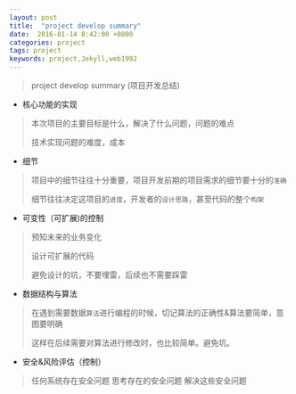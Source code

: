 ```yaml
---
layout: post
title:  "project develop summary"
date:  2016-01-14 8:42:00 +0800
categories: project
tags: project
keywords: project,Jekyll,web1992
---
```



> project develop summary (项目开发总结)
> 

<!--more-->

-  核心功能的实现

> 本次项目的主要目标是什么，解决了什么问题，问题的难点
> 
> 技术实现问题的难度，成本
>

-  细节

> 项目中的细节往往十分重要，项目开发前期的项目需求的细节要十分的`准确`
> 
> 细节往往决定这项目的`进度`，开发者的`设计思路`，甚至代码的整个`构架`
>

- 可变性（可扩展)的控制

> 预知未来的业务变化
>
> 设计可扩展的代码
>
> 避免设计的坑，不要埋雷，后续也不需要踩雷
>

- 数据结构与算法

> 在遇到需要数据`算法`进行编程的时候，切记算法的正确性&算法要简单，意图要明确
>
> 这样在后续需要对算法进行修改时，也比较简单。避免坑。

- 安全&风险评估（控制）

> 任何系统存在安全问题
> 思考存在的安全问题
> 解决这些安全问题

